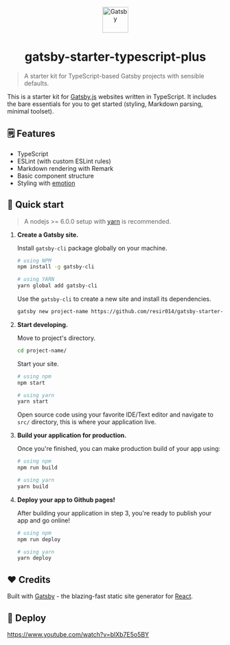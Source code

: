 <p align="center">
  <a href="https://www.gatsbyjs.org">
    <img alt="Gatsby" src="https://www.gatsbyjs.org/monogram.svg" width="60" />
  </a>
</p>
<h1 align="center">
  gatsby-starter-typescript-plus
</h1>

> A starter kit for TypeScript-based Gatsby projects with sensible defaults.

This is a starter kit for [Gatsby.js](https://www.gatsbyjs.org/) websites written in TypeScript. It includes the bare essentials for you to get started (styling, Markdown parsing, minimal toolset).

## 🗒️ Features

- TypeScript
- ESLint (with custom ESLint rules)
- Markdown rendering with Remark
- Basic component structure
- Styling with [emotion](https://emotion.sh/)

## 🚀 Quick start

> A nodejs >= 6.0.0 setup with [yarn](https://yarnpkg.com/) is recommended.

1.  **Create a Gatsby site.**

    Install `gatsby-cli` package globally on your machine.

    ```bash
    # using NPM
    npm install -g gatsby-cli

    # using YARN
    yarn global add gatsby-cli
    ```

    Use the `gatsby-cli` to create a new site and install its dependencies.

    ```bash
    gatsby new project-name https://github.com/resir014/gatsby-starter-typescript-plus
    ```

2.  **Start developing.**

    Move to project's directory.

    ```bash
    cd project-name/
    ```

    Start your site.

    ```bash
    # using npm
    npm start

    # using yarn
    yarn start
    ```

    Open source code using your favorite IDE/Text editor and navigate to `src/` directory, this is where your application live.

3.  **Build your application for production.**

    Once you're finished, you can make production build of your app using:

    ```bash
    # using npm
    npm run build

    # using yarn
    yarn build
    ```

4.  **Deploy your app to Github pages!**

    After building your application in step 3, you're ready to publish your app and go online!

    ```bash
    # using npm
    npm run deploy

    # using yarn
    yarn deploy
    ```

## ❤️ Credits

Built with [Gatsby](https://www.gatsbyjs.org/) - the blazing-fast static site generator for [React](https://facebook.github.io/react/).

## 💫 Deploy

https://www.youtube.com/watch?v=blXb7E5o5BY
